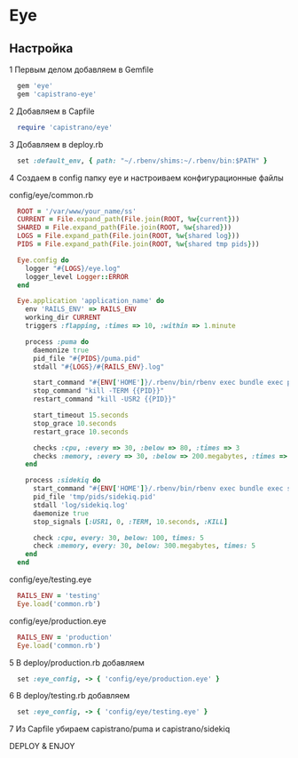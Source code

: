 # Eye

## Настройка

1 Первым делом добавляем в Gemfile

  ```ruby
    gem 'eye'
    gem 'capistrano-eye'
  ```
  
2 Добавляем в Capfile

  ```ruby
    require 'capistrano/eye'
  ```

3 Добавляем в deploy.rb

  ```ruby
    set :default_env, { path: "~/.rbenv/shims:~/.rbenv/bin:$PATH" }
  ``` 

4 Создаем в config папку eye и настроиваем конфигурационные файлы

  config/eye/common.rb

  ```ruby
    ROOT = '/var/www/your_name/ss'
    CURRENT = File.expand_path(File.join(ROOT, %w{current}))
    SHARED = File.expand_path(File.join(ROOT, %w{shared}))
    LOGS = File.expand_path(File.join(ROOT, %w{shared log}))
    PIDS = File.expand_path(File.join(ROOT, %w{shared tmp pids}))

    Eye.config do
      logger "#{LOGS}/eye.log"
      logger_level Logger::ERROR
    end

    Eye.application 'application_name' do
      env 'RAILS_ENV' => RAILS_ENV
      working_dir CURRENT
      triggers :flapping, :times => 10, :within => 1.minute

      process :puma do
        daemonize true
        pid_file "#{PIDS}/puma.pid"
        stdall "#{LOGS}/#{RAILS_ENV}.log"

        start_command "#{ENV['HOME']}/.rbenv/bin/rbenv exec bundle exec puma -C #{SHARED}/puma.rb --daemon"
        stop_command "kill -TERM {{PID}}"
        restart_command "kill -USR2 {{PID}}"

        start_timeout 15.seconds
        stop_grace 10.seconds
        restart_grace 10.seconds

        checks :cpu, :every => 30, :below => 80, :times => 3
        checks :memory, :every => 30, :below => 200.megabytes, :times => [3,5]
      end

      process :sidekiq do
        start_command "#{ENV['HOME']}/.rbenv/bin/rbenv exec bundle exec sidekiq --index 0 --environment #{RAILS_ENV}"
        pid_file 'tmp/pids/sidekiq.pid'
        stdall 'log/sidekiq.log'
        daemonize true
        stop_signals [:USR1, 0, :TERM, 10.seconds, :KILL]

        check :cpu, every: 30, below: 100, times: 5
        check :memory, every: 30, below: 300.megabytes, times: 5
      end
    end  
  ```

  config/eye/testing.eye

  ```ruby
    RAILS_ENV = 'testing'
    Eye.load('common.rb')
  ```
  
  config/eye/production.eye

  ```ruby
    RAILS_ENV = 'production'
    Eye.load('common.rb')
  ```

5 В deploy/production.rb добавляем

  ```ruby
    set :eye_config, -> { 'config/eye/production.eye' }
  ```

6 В deploy/testing.rb добавляем

  ```ruby
    set :eye_config, -> { 'config/eye/testing.eye' }
  ```  

7 Из Capfile убираем capistrano/puma и capistrano/sidekiq

DEPLOY & ENJOY
